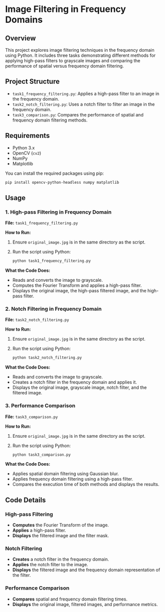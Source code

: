 # Image Filtering in Frequency Domains

## Overview

This project explores image filtering techniques in the frequency domain using Python. It includes three tasks demonstrating different methods for applying high-pass filters to grayscale images and comparing the performance of spatial versus frequency domain filtering.

## Project Structure

- `task1_frequency_filtering.py`: Applies a high-pass filter to an image in the frequency domain.
- `task2_notch_filtering.py`: Uses a notch filter to filter an image in the frequency domain.
- `task3_comparison.py`: Compares the performance of spatial and frequency domain filtering methods.

## Requirements

- Python 3.x
- OpenCV (`cv2`)
- NumPy
- Matplotlib

You can install the required packages using pip:

```bash
pip install opencv-python-headless numpy matplotlib
```

## Usage

### 1. High-pass Filtering in Frequency Domain

**File:** `task1_frequency_filtering.py`

**How to Run:**

1. Ensure `original_image.jpg` is in the same directory as the script.
2. Run the script using Python:

    ```bash
    python task1_frequency_filtering.py
    ```

**What the Code Does:**

- Reads and converts the image to grayscale.
- Computes the Fourier Transform and applies a high-pass filter.
- Displays the original image, the high-pass filtered image, and the high-pass filter.

### 2. Notch Filtering in Frequency Domain

**File:** `task2_notch_filtering.py`

**How to Run:**

1. Ensure `original_image.jpg` is in the same directory as the script.
2. Run the script using Python:

    ```bash
    python task2_notch_filtering.py
    ```

**What the Code Does:**

- Reads and converts the image to grayscale.
- Creates a notch filter in the frequency domain and applies it.
- Displays the original image, grayscale image, notch filter, and the filtered image.

### 3. Performance Comparison

**File:** `task3_comparison.py`

**How to Run:**

1. Ensure `original_image.jpg` is in the same directory as the script.
2. Run the script using Python:

    ```bash
    python task3_comparison.py
    ```

**What the Code Does:**

- Applies spatial domain filtering using Gaussian blur.
- Applies frequency domain filtering using a high-pass filter.
- Compares the execution time of both methods and displays the results.

## Code Details

### High-pass Filtering

- **Computes** the Fourier Transform of the image.
- **Applies** a high-pass filter.
- **Displays** the filtered image and the filter mask.

### Notch Filtering

- **Creates** a notch filter in the frequency domain.
- **Applies** the notch filter to the image.
- **Displays** the filtered image and the frequency domain representation of the filter.

### Performance Comparison

- **Compares** spatial and frequency domain filtering times.
- **Displays** the original image, filtered images, and performance metrics.
